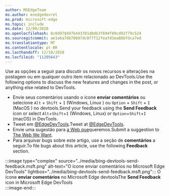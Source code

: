 ```yaml
---
author: MSEdgeTeam
ms.author: msedgedevrel
ms.prod: microsoft-edge
ms.topic: include
ms.date: 12/09/2020
ms.openlocfilehash: 8c0d978497b443701d8db3f694f89cd92f79c524
ms.sourcegitcommit: ae1e6a7db70b97dc0f7f12feafd3ea88bfdca7ed
ms.translationtype: MT
ms.contentlocale: pt-BR
ms.lasthandoff: 12/10/2020
ms.locfileid: "11205643"
---
```

<span data-ttu-id="581c2-101">Use as opções a seguir para discutir os novos recursos e alterações na postagem ou em qualquer outro item relacionado ao DevTools.</span><span class="sxs-lookup"><span data-stu-id="581c2-101">Use the following options to discuss the new features and changes in the post, or anything else related to DevTools.</span></span>  

*   <span data-ttu-id="581c2-102">Envie seus comentários usando o ícone **enviar comentários** ou selecione `Alt` + `Shift` + `I` \(Windows, Linux \) ou `Option` + `Shift` + `I` \(MacOS \) no devtools.</span><span class="sxs-lookup"><span data-stu-id="581c2-102">Send your feedback using the **Send Feedback** icon or select `Alt`+`Shift`+`I` \(Windows, Linux\) or `Option`+`Shift`+`I` \(macOS\) in DevTools.</span></span>  
*   <span data-ttu-id="581c2-103">Tweet em [@EdgeDevTools][PostTweetEdgeDevTools].</span><span class="sxs-lookup"><span data-stu-id="581c2-103">Tweet at [@EdgeDevTools][PostTweetEdgeDevTools].</span></span>  
*   <span data-ttu-id="581c2-104">Envie uma sugestão para [a Web que][TheWebWeWant]queremos.</span><span class="sxs-lookup"><span data-stu-id="581c2-104">Submit a suggestion to [The Web We Want][TheWebWeWant].</span></span>  
*   <span data-ttu-id="581c2-105">Para arquivar bugs sobre este artigo, use a seção de **comentários** a seguir.</span><span class="sxs-lookup"><span data-stu-id="581c2-105">To file bugs about this article, use the following **Feedback** section.</span></span>  

:::image type="complex" source="../media/bing-devtools-send-feedback.msft.png" alt-text="O ícone enviar comentários no Microsoft Edge DevTools" lightbox="../media/bing-devtools-send-feedback.msft.png":::
   <span data-ttu-id="581c2-107">O ícone **enviar comentários** no Microsoft Edge devtools</span><span class="sxs-lookup"><span data-stu-id="581c2-107">The **Send Feedback** icon in Microsoft Edge DevTools</span></span>  
:::image-end:::  

<!-- links -->  

[PostTweetEdgeDevTools]: https://twitter.com/intent/tweet?text=@EdgeDevTools "@EdgeDevTools | Postar um tweet"  

[EdgeDevToolsTwitterAccount]: https://twitter.com/EdgeDevTools "@EdgeDevTools conta do Twitter"  

[GitHubMicrosoftDocsEdgeDeveloperNewIssue]: https://github.com/MicrosoftDocs/edge-developer/issues/new?title=[DevTools%20Docs%20Feedback] "Novo problema-MicrosoftDocs/Edge-Developer-GitHub"  

[TheWebWeWant]: https://webwewant.fyi "A Web que queremos"  
